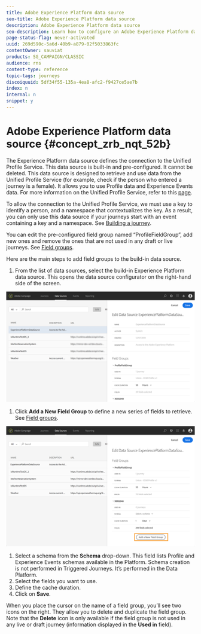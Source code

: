 ```yaml
---
title: Adobe Experience Platform data source 
seo-title: Adobe Experience Platform data source 
description: Adobe Experience Platform data source 
seo-description: Learn how to configure an Adobe Experience Platform data source 
page-status-flag: never-activated
uuid: 269d590c-5a6d-40b9-a879-02f5033863fc
contentOwner: sauviat
products: SG_CAMPAIGN/CLASSIC
audience: rns
content-type: reference
topic-tags: journeys
discoiquuid: 5df34f55-135a-4ea8-afc2-f9427ce5ae7b
index: n
internal: n
snippet: y
---
```


# Adobe Experience Platform data source {#concept_zrb_nqt_52b}

The Experience Platform data source defines the connection to the Unified Profile Service. This data source is built-in and pre-configured. It cannot be deleted. This data source is designed to retrieve and use data from the Unified Profile Service (for example, check if the person who entered a journey is a female). It allows you to use Profile data and Experience Events data. For more information on the Unified Profile Service, refer to this [page](https://www.adobe.io/apis/cloudplatform/dataservices/profile-identity-segmentation/profile-identity-segmentation-services.html#!api-specification/markdown/narrative/technical_overview/unified_profile_architectural_overview/unified_profile_architectural_overview.md).

To allow the connection to the Unified Profile Service, we must use a key to identify a person, and a namespace that contextualizes the key. As a result, you can only use this data source if your journeys start with an event containing a key and a namespace. See [Building a journey](journey.md#concept_gq5_sqt_52b).

You can edit the pre-configured field group named “ProfileFieldGroup”, add new ones and remove the ones that are not used in any draft or live journeys. See [Field groups](dsfield.md#concept_ntl_ypt_52b).

Here are the main steps to add field groups to the build-in data source.

1. From the list of data sources, select the build-in Experience Platform data source.
    This opens the data source configurator on the right-hand side of the screen.

 ![](assets/journey23.png)

1. Click **Add a New Field Group** to define a new series of fields to retrieve. See [Field groups](dsfield.md#concept_ntl_ypt_52b).

 ![](assets/journey24.png)

1. Select a schema from the **Schema** drop-down. This field lists Profile and Experience Events schemas available in the Platform. Schema creation is not performed in Triggered Journeys. It’s performed in the Data Platform.
1. Select the fields you want to use.
1. Define the cache duration.
1. Click on **Save**.

When you place the cursor on the name of a field group, you’ll see two icons on the right. They allow you to delete and duplicate the field group. Note that the **Delete** icon is only available if the field group is not used in any live or draft journey (information displayed in the **Used in** field).
